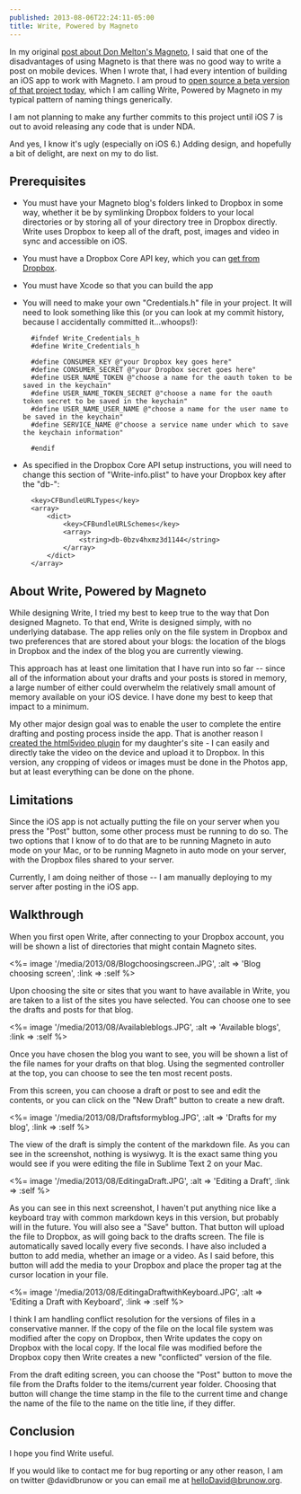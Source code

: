 ```yaml
---
published: 2013-08-06T22:24:11-05:00
title: Write, Powered by Magneto
---
```

In my original [post about Don Melton's Magneto][linkMagnetoPost], I said that one of the disadvantages of using Magneto is that there was no good way to write a post on mobile devices. When I wrote that, I had every intention of building an iOS app to work with Magneto. I am proud to [open source a beta version of that project today][linkGithub], which I am calling Write, Powered by Magneto in my typical pattern of naming things generically.

I am not planning to make any further commits to this project until iOS 7 is out to avoid releasing any code that is under NDA.

And yes, I know it's ugly (especially on iOS 6.) Adding design, and hopefully a bit of delight, are next on my to do list.

Prerequisites
-------------
+ You must have your Magneto blog's folders linked to Dropbox in some way, whether it be by symlinking Dropbox folders to your local directories or by storing all of your directory tree in Dropbox directly. Write uses Dropbox to keep all of the draft, post, images and video in sync and accessible on iOS.

+ You must have a Dropbox Core API key, which you can [get from Dropbox][linkDropboxKey].

+ You must have Xcode so that you can build the app

+ You will need to make your own "Credentials.h" file in your project. It will need to look something like this (or you can look at my commit history, because I accidentally committed it...whoops!):

        #ifndef Write_Credentials_h
        #define Write_Credentials_h

        #define CONSUMER_KEY @"your Dropbox key goes here"
        #define CONSUMER_SECRET @"your Dropbox secret goes here"
        #define USER_NAME_TOKEN @"choose a name for the oauth token to be saved in the keychain"
        #define USER_NAME_TOKEN_SECRET @"choose a name for the oauth token secret to be saved in the keychain"
        #define USER_NAME_USER_NAME @"choose a name for the user name to be saved in the keychain"
        #define SERVICE_NAME @"choose a service name under which to save the keychain information"

        #endif

+ As specified in the Dropbox Core API setup instructions, you will need to change this section of "Write-info.plist" to have your Dropbox key after the "db-":

        <key>CFBundleURLTypes</key>
	    <array>
		    <dict>
			    <key>CFBundleURLSchemes</key>
			    <array>
				    <string>db-0bzv4hxmz3d1144</string>
			    </array>
		    </dict>
	    </array> 

About Write, Powered by Magneto
-------------------------------
While designing Write, I tried my best to keep true to the way that Don designed Magneto. To that end, Write is designed simply, with no underlying database. The app relies only on the file system in Dropbox and two preferences that are stored about your blogs: the location of the blogs in Dropbox and the index of the blog you are currently viewing.

This approach has at least one limitation that I have run into so far -- since all of the information about your drafts and your posts is stored in memory, a large number of either could overwhelm the relatively small amount of memory available on your iOS device. I have done my best to keep that impact to a minimum.

My other major design goal was to enable the user to complete the entire drafting and posting process inside the app. That is another reason I [created the html5video plugin][linkMagnetoRevisited] for my daughter's site - I can easily and directly take the video on the device and upload it to Dropbox. In this version, any cropping of videos or images must be done in the Photos app, but at least everything can be done on the phone.

Limitations
-----------
Since the iOS app is not actually putting the file on your server when you press the "Post" button, some other process must be running to do so. The two options that I know of to do that are to be running Magneto in auto mode on your Mac, or to be running Magneto in auto mode on your server, with the Dropbox files shared to your server.

Currently, I am doing neither of those -- I am manually deploying to my server after posting in the iOS app.

Walkthrough
-----------
When you first open Write, after connecting to your Dropbox account, you will be shown a list of directories that might contain Magneto sites.

<%= image '/media/2013/08/Blogchoosingscreen.JPG', :alt => 'Blog choosing screen', :link => :self %>

Upon choosing the site or sites that you want to have available in Write, you are taken to a list of the sites you have selected. You can choose one to see the drafts and posts for that blog.

<%= image '/media/2013/08/Availableblogs.JPG', :alt => 'Available blogs', :link => :self %>

Once you have chosen the blog you want to see, you will be shown a list of the file names for your drafts on that blog. Using the segmented controller at the top, you can choose to see the ten most recent posts.

From this screen, you can choose a draft or post to see and edit the contents, or you can click on the "New Draft" button to create a new draft.

<%= image '/media/2013/08/Draftsformyblog.JPG', :alt => 'Drafts for my blog', :link => :self %>

The view of the draft is simply the content of the markdown file. As you can see in the screenshot, nothing is wysiwyg. It is the exact same thing you would see if you were editing the file in Sublime Text 2 on your Mac.

<%= image '/media/2013/08/EditingaDraft.JPG', :alt => 'Editing a Draft', :link => :self %>

As you can see in this next screenshot, I haven't put anything nice like a keyboard tray with common markdown keys in this version, but probably will in the future. You will also see a "Save" button. That button will upload the file to Dropbox, as will going back to the drafts screen. The file is automatically saved locally every five seconds. I have also included a button to add media, whether an image or a video. As I said before, this button will add the media to your Dropbox and place the proper tag at the cursor location in your file.

<%= image '/media/2013/08/EditingaDraftwithKeyboard.JPG', :alt => 'Editing a Draft with Keyboard', :link => :self %>

I think I am handling conflict resolution for the versions of files in a conservative manner. If the copy of the file on the local file system was modified after the copy on Dropbox, then Write updates the copy on Dropbox with the local copy. If the local file was modified before the Dropbox copy then Write creates a new "conflicted" version of the file.

From the draft editing screen, you can choose the "Post" button to move the file from the Drafts folder to the items/current year folder. Choosing that button will change the time stamp in the file to the current time and change the name of the file to the name on the title line, if they differ.

Conclusion
----------
I hope you find Write useful.

If you would like to contact me for bug reporting or any other reason, I am on twitter @davidbrunow or you can email me at helloDavid@brunow.org.

[linkMagnetoPost]: <http://brunow.org/2013/03/27/magneto/>
[linkDropboxKey]:<https://www.dropbox.com/m/login?cont=https%3A//www.dropbox.com/developers/apps>
[linkMagnetoRevisited]:<http://brunow.org/2013/07/14/magneto-revisited/>
[linkGithub]:<https://github.com/DavidBrunow/Write--Powered-by-Magneto>







